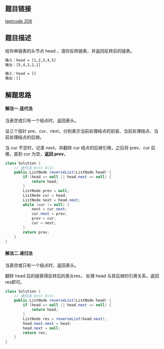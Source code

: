 ## 题目链接

[leetcode 206](https://leetcode.cn/problems/reverse-linked-list/)

## 题目描述

给你单链表的头节点 head ，请你反转链表，并返回反转后的链表。

```html
输入：head = [1,2,3,4,5]
输出：[5,4,3,2,1]

输入：head = []
输出：[]
```

## 解题思路

#### 解法一.迭代法

当表空或只有一个结点时，返回表头。

设三个指针 pre、cur、next，分别表示当前处理结点的前驱、当前处理结点、当前处理结点的后继。  

当 cur 不空时，记录 next，并翻转 cur 结点的后继引用，之后将 prev、cur 后推，直到 cur 为空，**返回 prev**。

```java
class Solution {
    // 迭代法 O(n) O(1)
    public ListNode reverseList(ListNode head) {
        if (head == null || head.next == null) {
            return head;
        }
        ListNode prev = null;
        ListNode cur = head;
        ListNode next = head.next;
        while (cur != null) {
            next = cur.next;
            cur.next = prev;
            prev = cur;
            cur = next;
        }
        return prev;
    }
}
```

#### 解法二.递归法

当表空或只有一个结点时，返回表头。  

翻转 head 后的链表得反转后的表头res， 处理 head 与其后继的引用关系，返回res即可。

```JAVA
class Solution {
    // 递归法 O(n) O(n)
    public ListNode reverseList(ListNode head) {
        if (head == null || head.next == null) {
            return head;
        }
        ListNode res = reverseList(head.next);
        head.next.next = head;
        head.next = null;
        return res;
    }
}
```

